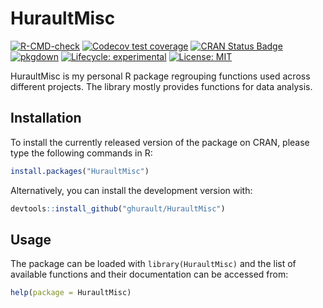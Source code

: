# HuraultMisc

<!-- badges: start -->
[![R-CMD-check](https://github.com/ghurault/HuraultMisc/workflows/R-CMD-check/badge.svg)](https://github.com/ghurault/HuraultMisc/actions)
[![Codecov test coverage](https://codecov.io/gh/ghurault/HuraultMisc/branch/master/graph/badge.svg)](https://codecov.io/gh/ghurault/HuraultMisc?branch=master)
[![CRAN Status Badge](https://www.r-pkg.org/badges/version/HuraultMisc)](https://cran.r-project.org/package=HuraultMisc)
[![pkgdown](https://github.com/ghurault/HuraultMisc/workflows/pkgdown/badge.svg)](https://github.com/ghurault/HuraultMisc/actions)
[![Lifecycle: experimental](https://img.shields.io/badge/lifecycle-experimental-orange.svg)](https://lifecycle.r-lib.org/articles/stages.html)
[![License: MIT](https://img.shields.io/badge/License-MIT-yellow.svg)](https://opensource.org/licenses/MIT)
<!-- badges: end -->

HuraultMisc is my personal R package regrouping functions used across different projects.
The library mostly provides functions for data analysis.

## Installation

To install the currently released version of the package on CRAN, please type the following commands in R:

``` r
install.packages("HuraultMisc")
```

Alternatively, you can install the development version with:

``` r
devtools::install_github("ghurault/HuraultMisc")
```

## Usage

The package can be loaded with `library(HuraultMisc)` and the list of available functions and their documentation can be accessed from:

``` r
help(package = HuraultMisc)
```

